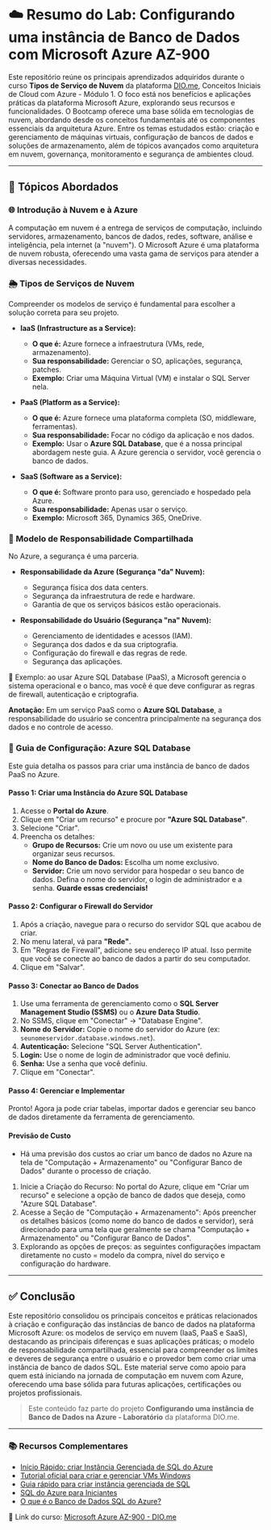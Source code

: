 # ☁️ Resumo do Lab: Configurando uma instância de Banco de Dados com Microsoft Azure AZ-900
Este repositório reúne os principais aprendizados adquiridos durante o curso **Tipos de Serviço de Nuvem** da plataforma [DIO.me](https://web.dio.me), Conceitos Iniciais de Cloud com Azure - Módulo 1. O foco está nos benefícios e aplicações práticas da plataforma Microsoft Azure, explorando seus recursos e funcionalidades.
O Bootcamp oferece uma base sólida em tecnologias de nuvem, abordando desde os conceitos fundamentais até os componentes essenciais da arquitetura Azure. Entre os temas estudados estão: criação e gerenciamento de máquinas virtuais, configuração de bancos de dados e soluções de armazenamento, além de tópicos avançados como arquitetura em nuvem, governança, monitoramento e segurança de ambientes cloud. 

---

## 📘 Tópicos Abordados

### 🌐 Introdução à Nuvem e à Azure

A computação em nuvem é a entrega de serviços de computação, incluindo servidores, armazenamento, bancos de dados, redes, software, análise e inteligência, pela internet (a "nuvem"). O Microsoft Azure é uma plataforma de nuvem robusta, oferecendo uma vasta gama de serviços para atender a diversas necessidades.

### 🌦️ Tipos de Serviços de Nuvem

Compreender os modelos de serviço é fundamental para escolher a solução correta para seu projeto.

* **IaaS (Infrastructure as a Service):**
    * **O que é:** Azure fornece a infraestrutura (VMs, rede, armazenamento).
    * **Sua responsabilidade:** Gerenciar o SO, aplicações, segurança, patches.
    * **Exemplo:** Criar uma Máquina Virtual (VM) e instalar o SQL Server nela.

* **PaaS (Platform as a Service):**
    * **O que é:** Azure fornece uma plataforma completa (SO, middleware, ferramentas).
    * **Sua responsabilidade:** Focar no código da aplicação e nos dados.
    * **Exemplo:** Usar o **Azure SQL Database**, que é a nossa principal abordagem neste guia. A Azure gerencia o servidor, você gerencia o banco de dados.

* **SaaS (Software as a Service):**
    * **O que é:** Software pronto para uso, gerenciado e hospedado pela Azure.
    * **Sua responsabilidade:** Apenas usar o serviço.
    * **Exemplo:** Microsoft 365, Dynamics 365, OneDrive.

### 🔐 Modelo de Responsabilidade Compartilhada

No Azure, a segurança é uma parceria.

* **Responsabilidade da Azure (Segurança "da" Nuvem):**
    * Segurança física dos data centers.
    * Segurança da infraestrutura de rede e hardware.
    * Garantia de que os serviços básicos estão operacionais.

* **Responsabilidade do Usuário (Segurança "na" Nuvem):**
    * Gerenciamento de identidades e acessos (IAM).
    * Segurança dos dados e da sua criptografia.
    * Configuração do firewall e das regras de rede.
    * Segurança das aplicações.
 
📄 Exemplo: ao usar Azure SQL Database (PaaS), a Microsoft gerencia o sistema operacional e o banco, mas você é que deve configurar as regras de firewall, autenticação e criptografia.

**Anotação:** Em um serviço PaaS como o **Azure SQL Database**, a responsabilidade do usuário se concentra principalmente na segurança dos dados e no controle de acesso.

### 📌 Guia de Configuração: Azure SQL Database

Este guia detalha os passos para criar uma instância de banco de dados PaaS no Azure.

#### **Passo 1: Criar uma Instância do Azure SQL Database**

1.  Acesse o **Portal do Azure**.
2.  Clique em "Criar um recurso" e procure por **"Azure SQL Database"**.
3.  Selecione "Criar".
4.  Preencha os detalhes:
    * **Grupo de Recursos:** Crie um novo ou use um existente para organizar seus recursos.
    * **Nome do Banco de Dados:** Escolha um nome exclusivo.
    * **Servidor:** Crie um novo servidor para hospedar o seu banco de dados. Defina o nome do servidor, o login de administrador e a senha. **Guarde essas credenciais!**

#### **Passo 2: Configurar o Firewall do Servidor**

1.  Após a criação, navegue para o recurso do servidor SQL que acabou de criar.
2.  No menu lateral, vá para **"Rede"**.
3.  Em "Regras de Firewall", adicione seu endereço IP atual. Isso permite que você se conecte ao banco de dados a partir do seu computador.
4.  Clique em "Salvar".

#### **Passo 3: Conectar ao Banco de Dados**

1.  Use uma ferramenta de gerenciamento como o **SQL Server Management Studio (SSMS)** ou o **Azure Data Studio**.
2.  No SSMS, clique em "Conectar" -> "Database Engine".
3.  **Nome do Servidor:** Copie o nome do servidor do Azure (ex: `seunomeservidor.database.windows.net`).
4.  **Autenticação:** Selecione "SQL Server Authentication".
5.  **Login:** Use o nome de login de administrador que você definiu.
6.  **Senha:** Use a senha que você definiu.
7.  Clique em "Conectar".

#### **Passo 4: Gerenciar e Implementar**

Pronto! Agora ja pode criar tabelas, importar dados e gerenciar seu banco de dados diretamente da ferramenta de gerenciamento.
#### **Previsão de Custo** 
* Há uma previsão dos custos ao criar um banco de dados no Azure na tela de "Computação + Armazenamento" ou "Configurar Banco de Dados" durante o processo de criação.
1. Inicie a Criação do Recurso: No portal do Azure, clique em "Criar um recurso" e selecione a opção de banco de dados que deseja, como "Azure SQL Database".
2. Acesse a Seção de "Computação + Armazenamento": Após preencher os detalhes básicos (como nome do banco de dados e servidor), será direcionado para uma tela que geralmente se chama "Computação + Armazenamento" ou "Configurar Banco de Dados".
3. Explorando as opções de preços: as seguintes configurações impactam diretamente no custo = modelo da compra, nível do serviço e configuração do hardware.
---
## ✅ Conclusão

Este repositório consolidou os principais conceitos e práticas relacionados à criação e configuração das instâncias de banco de dados na plataforma Microsoft Azure: os modelos de serviço em nuvem (IaaS, PaaS e SaaS), destacando as principais diferenças e  suas aplicações práticas; 
o modelo de responsabilidade compartilhada, essencial para compreender os limites e deveres de segurança entre o usuário e o provedor bem como criar uma instância de banco de dados SQL.
Este material serve como apoio para quem está iniciando na jornada de computação em nuvem com Azure, oferecendo uma base sólida para futuras aplicações, certificações ou projetos profissionais.
> Este conteúdo faz parte do projeto **Configurando uma instância de Banco de Dados na Azure - Laboratório** da plataforma DIO.me.

---
 
### 📚 Recursos Complementares
- [Início Rápido: criar Instância Gerenciada de SQL do Azure](https://learn.microsoft.com/pt-br/azure/virtual-machines/windows/quick-create-portal)
- [Tutorial oficial para criar e gerenciar VMs Windows](https://learn.microsoft.com/pt-br/azure/virtual-machines/windows/tutorial-manage-vm)
- [Guia rápido para criar instância gerenciada de SQL](https://learn.microsoft.com/pt-br/azure/azure-sql/managed-instance/instance-create-quickstart?view=azuresql&tabs=cli)
- [SQL do Azure para Iniciantes](https://learn.microsoft.com/pt-br/shows/azure-sql-for-beginners/)
- [O que é o Banco de Dados SQL do Azure?](https://learn.microsoft.com/pt-br/azure/azure-sql/database/sql-database-paas-overview?view=azuresql)

📎 Link do curso: [Microsoft Azure AZ-900 - DIO.me](https://web.dio.me/track/microsoft-azure-az-900)
